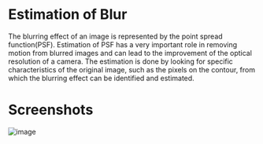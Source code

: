 # Estimation of Blur
The blurring effect of an image is represented by the point spread function(PSF). Estimation of PSF has a very important role in removing motion from blurred images and can lead to the improvement of the optical resolution of a camera. The estimation is done by looking for specific characteristics of the original image, such as the pixels on the contour, from which the blurring effect can be identified and estimated.

# Screenshots
![image](https://github.com/SilviuAlexandru/BlurEstimation/assets/119167365/4979ab74-5aae-4106-9480-51abf7624f7f)



